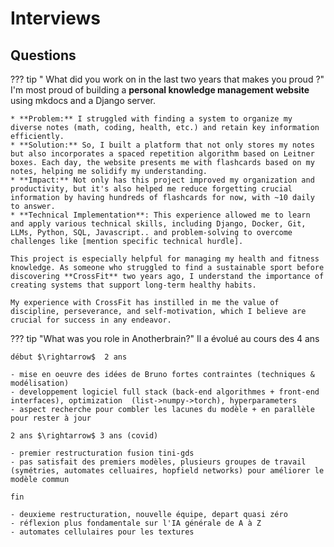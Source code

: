 # Interviews

## Questions

??? tip " What did you work on in the last two years that makes you proud ?"
    I'm most proud of building a **personal knowledge management website** using mkdocs and a Django server.

    * **Problem:** I struggled with finding a system to organize my diverse notes (math, coding, health, etc.) and retain key information efficiently.
    * **Solution:** So, I built a platform that not only stores my notes but also incorporates a spaced repetition algorithm based on Leitner boxes. Each day, the website presents me with flashcards based on my notes, helping me solidify my understanding.
    * **Impact:** Not only has this project improved my organization and productivity, but it's also helped me reduce forgetting crucial information by having hundreds of flashcards for now, with ~10 daily to answer.
    * **Technical Implementation**: This experience allowed me to learn and apply various technical skills, including Django, Docker, Git, LLMs, Python, SQL, Javascript.. and problem-solving to overcome challenges like [mention specific technical hurdle].

    This project is especially helpful for managing my health and fitness knowledge. As someone who struggled to find a sustainable sport before discovering **CrossFit** two years ago, I understand the importance of creating systems that support long-term healthy habits.

    My experience with CrossFit has instilled in me the value of discipline, perseverance, and self-motivation, which I believe are crucial for success in any endeavor.

??? tip "What was you role in Anotherbrain?"
    Il a évolué au cours des 4 ans

    début $\rightarrow$  2 ans

    - mise en oeuvre des idées de Bruno fortes contraintes (techniques & modélisation)
    - developpement logiciel full stack (back-end algorithmes + front-end interfaces), optimization  (list->numpy->torch), hyperparameters
    - aspect recherche pour combler les lacunes du modèle + en parallèle pour rester à jour

    2 ans $\rightarrow$ 3 ans (covid)

    - premier restructuration fusion tini-gds
    - pas satisfait des premiers modèles, plusieurs groupes de travail (symétries, automates celluaires, hopfield networks) pour améliorer le modèle commun

    fin

    - deuxieme restructuration, nouvelle équipe, depart quasi zéro
    - réflexion plus fondamentale sur l'IA générale de A à Z
    - automates cellulaires pour les textures